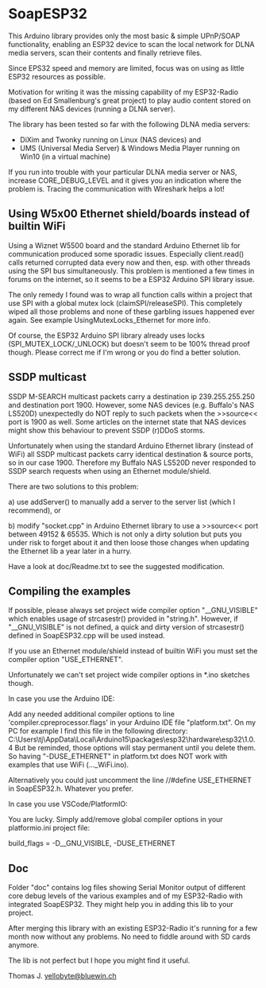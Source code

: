 # SoapESP32

This Arduino library provides only the most basic & simple UPnP/SOAP functionality, enabling an ESP32 device to scan the local network for DLNA media servers, scan their contents and finally retrieve files.

Since EPS32 speed and memory are limited, focus was on using as little ESP32 resources as possible.

Motivation for writing it was the missing capability of my ESP32-Radio (based on Ed Smallenburg's great project) to play audio content stored on my different NAS devices (running a DLNA server).

The library has been tested so far with the following DLNA media servers: 

  - DiXim and Twonky running on Linux (NAS devices) and 
  - UMS (Universal Media Server) & Windows Media Player running on Win10 (in a virtual machine)
	
If you run into trouble with your particular DLNA media server or NAS, increase CORE_DEBUG_LEVEL and it gives you an indication where the problem is. Tracing the communication with Wireshark helps a lot!

## Using W5x00 Ethernet shield/boards instead of builtin WiFi

Using a Wiznet W5500 board and the standard Arduino Ethernet lib for communication produced some sporadic issues. Especially client.read() calls returned corrupted data every now and then, esp. with other threads using the SPI bus simultaneously.
This problem is mentioned a few times in forums on the internet, so it seems to be a ESP32 Arduino SPI library issue.

The only remedy I found was to wrap all function calls within a project that use SPI with a global mutex lock (claimSPI/releaseSPI). This completely wiped all those problems and none of these garbling issues happened ever again. 
See example UsingMutexLocks_Ethernet for more info.

Of course, the ESP32 Arduino SPI library already uses locks (SPI_MUTEX_LOCK/_UNLOCK) but doesn't seem to be 100% thread proof though. Please correct me if I'm wrong or you do find a better solution.

## SSDP multicast

SSDP M-SEARCH multicast packets carry a destination ip 239.255.255.250 and destination port 1900.
However, some NAS devices (e.g. Buffalo's NAS LS520D) unexpectedly do NOT reply to such packets when the >>source<< port is 1900 as well. Some articles on the internet state that NAS devices might show this behaviour to prevent SSDP (r)DDoS storms.

Unfortunately when using the standard Arduino Ethernet library (instead of WiFi) all SSDP multicast packets carry identical destination & source ports, so in our case 1900. Therefore my Buffalo NAS LS520D never responded to SSDP search requests when using an Ethernet module/shield.

There are two solutions to this problem:

a) use addServer() to manually add a server to the server list (which I recommend), or

b) modify "socket.cpp" in Arduino Ethernet library to use a >>source<< port between 49152 & 65535. Which is not only a dirty solution but puts you under risk to forget about it and then loose those changes when updating the Ethernet lib a year later in a hurry.

Have a look at doc/Readme.txt to see the suggested modification.

## Compiling the examples

If possible, please always set project wide compiler option "__GNU_VISIBLE" which enables usage of strcasestr() provided in "string.h". 
However, if "__GNU_VISIBLE" is not defined, a quick and dirty version of strcasestr() defined in SoapESP32.cpp will be used instead.

If you use an Ethernet module/shield instead of builtin WiFi you must set the compiler option "USE_ETHERNET".

Unfortunately we can't set project wide compiler options in *.ino sketches though. 

In case you use the Arduino IDE:

Add any needed additional compiler options to line 'compiler.cpreprocessor.flags' in your Arduino IDE file "platform.txt". 
On my PC for example I find this file in the following directory:
	C:\Users\tj\AppData\Local\Arduino15\packages\esp32\hardware\esp32\1.0.4
But be reminded, those options will stay permanent until you delete them. So having "-DUSE_ETHERNET" in platform.txt does NOT work with examples that use WiFi (..._WiFi.ino).

Alternatively you could just uncomment the line //#define USE_ETHERNET in SoapESP32.h. Whatever you prefer.

In case you use VSCode/PlatformIO:

You are lucky. Simply add/remove global compiler options in your platformio.ini project file:

build_flags = -D__GNU_VISIBLE, -DUSE_ETHERNET
	
## Doc 

Folder "doc" contains log files showing Serial Monitor output of different core debug levels of the various examples and of my ESP32-Radio with integrated SoapESP32. They might help you in adding this lib to your project.
		
After merging this library with an existing ESP32-Radio it's running for a few month now without any problems. No need to fiddle around with SD cards anymore.

The lib is not perfect but I hope you might find it useful.

Thomas J. <yellobyte@bluewin.ch>